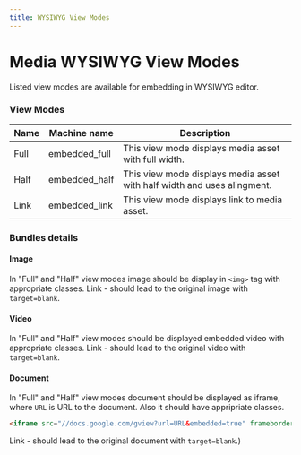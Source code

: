 ```yaml
---
title: WYSIWYG View Modes
---
```


# Media WYSIWYG View Modes
Listed view modes are available for embedding in WYSIWYG editor.

### View Modes
| Name  | Machine name | Description |
| ------------- | ------------- | ------------- |
| Full | embedded_full | This view mode displays media asset with full width. |
| Half | embedded_half | This view mode displays media asset with half width and uses alingment. |
| Link | embedded_link | This view mode displays link to media asset. |

### Bundles details

#### Image
In "Full" and "Half" view modes image should be display in `<img>` tag with appropriate classes.
Link - should lead to the original image with `target=blank`.

#### Video
In "Full" and "Half" view modes should be displayed embedded video with appropriate classes.
Link - should lead to the original video with `target=blank`.

#### Document
In "Full" and "Half" view modes document should be displayed as iframe, where `URL` is URL to the document. Also it should have appripriate classes.
```html
<iframe src="//docs.google.com/gview?url=URL&embedded=true" frameborder="0"></iframe>
```
Link - should lead to the original document with `target=blank`.)
